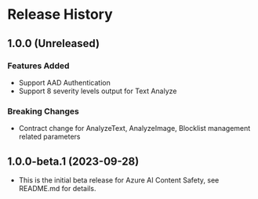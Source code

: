 # Release History

## 1.0.0 (Unreleased)

### Features Added

- Support AAD Authentication
- Support 8 severity levels output for Text Analyze

### Breaking Changes

- Contract change for AnalyzeText, AnalyzeImage, Blocklist management related parameters

## 1.0.0-beta.1 (2023-09-28)

- This is the initial beta release for Azure AI Content Safety, see README.md for details.
